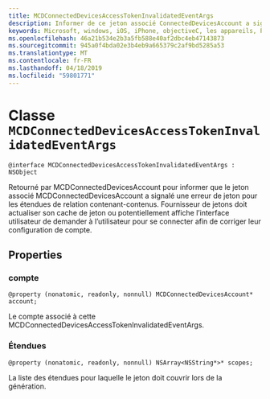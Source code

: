 ```yaml
---
title: MCDConnectedDevicesAccessTokenInvalidatedEventArgs
description: Informer de ce jeton associé ConnectedDevicesAccount a signalé une erreur de jeton.
keywords: Microsoft, windows, iOS, iPhone, objectiveC, les appareils, Project Rome connectés
ms.openlocfilehash: 46a21b534e2b3a5fb588e40af2dbc4eb47143873
ms.sourcegitcommit: 945a0f4bda02e3b4eb9a665379c2af9bd5285a53
ms.translationtype: MT
ms.contentlocale: fr-FR
ms.lasthandoff: 04/18/2019
ms.locfileid: "59801771"
---
```

# <a name="class-mcdconnecteddevicesaccesstokeninvalidatedeventargs"></a>Classe `MCDConnectedDevicesAccessTokenInvalidatedEventArgs` 

```
@interface MCDConnectedDevicesAccessTokenInvalidatedEventArgs : NSObject 
```  
Retourné par MCDConnectedDevicesAccount pour informer que le jeton associé MCDConnectedDevicesAccount a signalé une erreur de jeton pour les étendues de relation contenant-contenus. Fournisseur de jetons doit actualiser son cache de jeton ou potentiellement affiche l’interface utilisateur de demander à l’utilisateur pour se connecter afin de corriger leur configuration de compte.

## <a name="properties"></a>Properties

### <a name="account"></a>compte
`@property (nonatomic, readonly, nonnull) MCDConnectedDevicesAccount* account;`

Le compte associé à cette MCDConnectedDevicesAccessTokenInvalidatedEventArgs.

### <a name="scopes"></a>Étendues
`@property (nonatomic, readonly, nonnull) NSArray<NSString*>* scopes;`

La liste des étendues pour laquelle le jeton doit couvrir lors de la génération.
